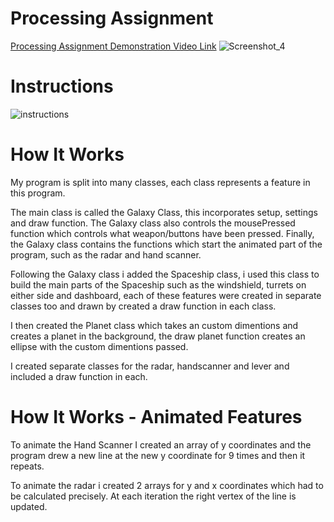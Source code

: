 # Processing Assignment
[Processing Assignment Demonstration Video Link](https://www.youtube.com/watch?v=joz3u3jzfrE&feature=youtu.be)
![Screenshot_4](https://user-images.githubusercontent.com/42293856/56791502-1e0cfd80-67ff-11e9-8401-903f89d6ca96.png)
# Instructions
![instructions](https://user-images.githubusercontent.com/42293856/56882221-e601f680-6a5a-11e9-837a-0929842bbfcb.jpg)

# How It Works
My program is split into many classes, each class represents a feature in this program.

The main class is called the Galaxy Class, this incorporates setup, settings and draw function. The Galaxy class also controls the mousePressed function which controls what weapon/buttons have been pressed. Finally, the Galaxy class contains the functions which start the animated part of the program, such as the radar and hand scanner. 

Following the Galaxy class i added the Spaceship class, i used this class to build the main parts of the Spaceship such as the windshield, turrets on either side and dashboard, each of these features were created in separate classes too and drawn by created a draw function in each class.

I then created the Planet class which takes an custom dimentions and creates a planet in the background, the draw planet function creates an ellipse with the custom dimentions passed.

I created separate classes for the radar, handscanner and lever and included a draw function in each.

# How It Works - Animated Features

To animate the Hand Scanner I created an array of y coordinates and the program drew a new line at the new y coordinate for 9 times and then it repeats.

To animate the radar i created 2 arrays for y and x coordinates which had to be calculated precisely. At each iteration the right vertex of the line is updated.





